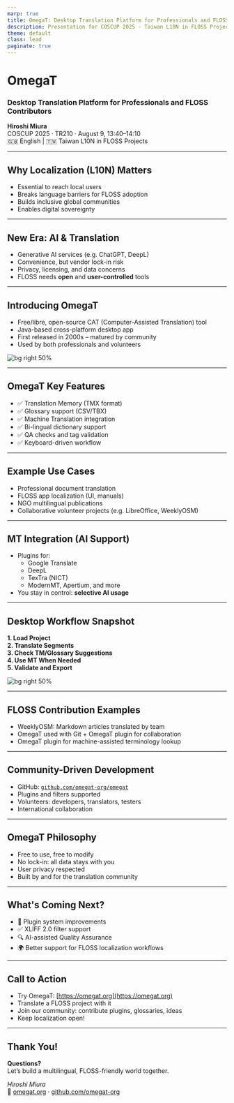```yaml
---
marp: true
title: OmegaT: Desktop Translation Platform for Professionals and FLOSS Contributors
description: Presentation for COSCUP 2025 - Taiwan L10N in FLOSS Projects
theme: default
class: lead
paginate: true
---
```


<!-- Title Slide -->
# OmegaT
### Desktop Translation Platform for Professionals and FLOSS Contributors

**Hiroshi Miura**  
COSCUP 2025 · TR210 · August 9, 13:40–14:10  
🇬🇧 English | 🇹🇼 Taiwan L10N in FLOSS Projects

---

## Why Localization (L10N) Matters

- Essential to reach local users
- Breaks language barriers for FLOSS adoption
- Builds inclusive global communities
- Enables digital sovereignty

---

## New Era: AI & Translation

- Generative AI services (e.g. ChatGPT, DeepL)
- Convenience, but vendor lock-in risk
- Privacy, licensing, and data concerns
- FLOSS needs **open** and **user-controlled** tools

---

## Introducing OmegaT

- Free/libre, open-source CAT (Computer-Assisted Translation) tool
- Java-based cross-platform desktop app
- First released in 2000s – matured by community
- Used by both professionals and volunteers

![bg right 50%](https://omegat.org/sites/default/files/2021-05/OmegaT-screenshot-mainwindow.png)

---

## OmegaT Key Features

- ✅ Translation Memory (TMX format)
- ✅ Glossary support (CSV/TBX)
- ✅ Machine Translation integration
- ✅ Bi-lingual dictionary support
- ✅ QA checks and tag validation
- ✅ Keyboard-driven workflow

---

## Example Use Cases

- Professional document translation
- FLOSS app localization (UI, manuals)
- NGO multilingual publications
- Collaborative volunteer projects (e.g. LibreOffice, WeeklyOSM)

---

## MT Integration (AI Support)

- Plugins for:
    - Google Translate
    - DeepL
    - TexTra (NICT)
    - ModernMT, Apertium, and more
- You stay in control: **selective AI usage**

---

## Desktop Workflow Snapshot

**1. Load Project**  
**2. Translate Segments**  
**3. Check TM/Glossary Suggestions**  
**4. Use MT When Needed**  
**5. Validate and Export**

![bg right 50%](https://omegat.org/sites/default/files/2021-05/OmegaT-screenshot-translation.png)

---

## FLOSS Contribution Examples

- WeeklyOSM: Markdown articles translated by team
- OmegaT used with Git + OmegaT plugin for collaboration
- OmegaT plugin for machine-assisted terminology lookup

---

## Community-Driven Development

- GitHub: [`github.com/omegat-org/omegat`](https://github.com/omegat-org/omegat)
- Plugins and filters supported
- Volunteers: developers, translators, testers
- International collaboration

---

## OmegaT Philosophy

- Free to use, free to modify
- No lock-in: all data stays with you
- User privacy respected
- Built by and for the translation community

---

## What's Coming Next?

- 🧩 Plugin system improvements
- ✅ XLIFF 2.0 filter support
- 🔍 AI-assisted Quality Assurance
- 🌍 Better support for FLOSS localization workflows

---

## Call to Action

- Try OmegaT: [https://omegat.org](https://omegat.org)
- Translate a FLOSS project with it
- Join our community: contribute plugins, glossaries, ideas
- Keep localization open!

---

## Thank You!

**Questions?**  
Let’s build a multilingual, FLOSS-friendly world together.

_Hiroshi Miura_  
🔗 [omegat.org](https://omegat.org) · [github.com/omegat-org](https://github.com/omegat-org/omegat)

<!-- Add this anywhere in your Markdown file -->
<script type="module">
  import mermaid from 'https://cdn.jsdelivr.net/npm/mermaid@10/dist/mermaid.esm.min.mjs';
  mermaid.initialize({ startOnLoad: true });
</script>
